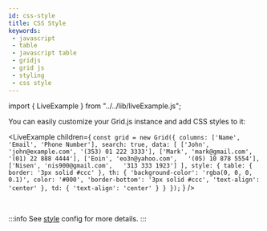 ```yaml
---
id: css-style
title: CSS Style
keywords:
 - javascript
 - table
 - javascript table
 - gridjs
 - grid js
 - styling
 - css style
---
```


import { LiveExample } from "../../lib/liveExample.js";

You can easily customize your Grid.js instance and add CSS styles to it:

<LiveExample children={
`
const grid = new Grid({
  columns: ['Name', 'Email', 'Phone Number'],
  search: true,
  data: [
    ['John', 'john@example.com', '(353) 01 222 3333'],
    ['Mark', 'mark@gmail.com',   '(01) 22 888 4444'],
    ['Eoin', 'eo3n@yahoo.com',   '(05) 10 878 5554'],
    ['Nisen', 'nis900@gmail.com',   '313 333 1923']
  ],
  style: {
    table: {
      border: '3px solid #ccc'
    },
    th: {
      'background-color': 'rgba(0, 0, 0, 0.1)',
      color: '#000',
      'border-bottom': '3px solid #ccc',
      'text-align': 'center'
    },
    td: {
      'text-align': 'center'
    }
  }
});
`
} />

<br/>

:::info
See [style](./config/style.md) config for more details.
:::

